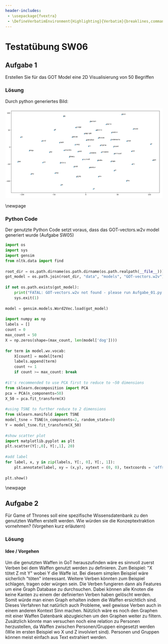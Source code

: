 ```yaml
---
header-includes:
 - \usepackage{fvextra}
 - \DefineVerbatimEnvironment{Highlighting}{Verbatim}{breaklines,commandchars=\\\{\}}
---
```


# Testatübung SW06

## Aufgabe 1
Erstellen Sie für das GOT Model eine 2D Visualisierung von 50 Begriffen

### Lösung

Durch python generiertes Bild:

![alt text](aufgabe_01_solution.png "GoT")


\newpage

### Python Code

Der genutzte Python Code setzt voraus, dass das GOT-vectors.w2v model generiert wurde (Aufgabe SW05)

```python
import os
import sys
import gensim
from nltk.data import find

root_dir = os.path.dirname(os.path.dirname(os.path.realpath(__file__)))
got_model = os.path.join(root_dir, "data", "models", "GOT-vectors.w2v")

if not os.path.exists(got_model):
    print("FATAL: GOT-vectors.w2v not found - please run Aufgabe_01.py from SW05 first to generate the model!")
    sys.exit(1)

model = gensim.models.Word2Vec.load(got_model)

import numpy as np
labels = []
count = 0
max_count = 50
X = np.zeros(shape=(max_count, len(model['dog'])))

for term in model.wv.vocab:
    X[count] = model[term]
    labels.append(term)
    count += 1
    if count >= max_count: break

#it's recommended to use PCA first to reduce to ~50 dimensions
from sklearn.decomposition import PCA
pca = PCA(n_components=50)
X_50 = pca.fit_transform(X)

#using TSNE to further reduce to 2 dimensions
from sklearn.manifold import TSNE
model_tsne = TSNE(n_components=2, random_state=0)
Y = model_tsne.fit_transform(X_50)

#show scatter plot
import matplotlib.pyplot as plt
plt.scatter(Y[:,0], Y[:,1], 20)

#add label
for label, x, y in zip(labels, Y[:, 0], Y[:, 1]):
    plt.annotate(label, xy = (x,y), xytext = (0, 0), textcoords = 'offset points', size = 10)

plt.show()
```

\newpage

## Aufgabe 2
Für Game of Thrones soll eine spezifische Wissensdatenbank zu den genutzten Waffen erstellt werden. Wie würden sie die
Konzeptextraktion vornehmen? (Vorgehen kurz erläutern)

### Lösung

#### Idee / Vorgehen

Um die genutzten Waffen in GoT herauszufinden wäre es sinnvoll zuerst Verben bei dem Waffen genutzt werden zu definieren.
Zum Beispiel: "X tötet Z mit Y" wobei Y die Waffe ist. Bei diesem simplen Beispiel wäre sicherlich "töten" interessant.
Weitere Verben könnten zum Beispiel schlagen, tragen oder würgen sein.
Die Verben fungieren dann als Features um eine Graph Database zu durchsuchen.
Dabei können alle Knoten die keine Kanten zu einem der definierten Verben haben gelöscht werden.
Somit würde man einen Graph erhalten indem die Waffen ersichtlich sind. Dieses Verfahren hat natürlich auch Probleme,
weil gewisse Verben auch in einem anderen Kontext Sinn machen.
Nützlich wäre es noch den Graphen mit einer Waffen Datenbank abzugleichen um den Graphen weiter zu filtern.
Zusätzlich könnte man versuchen noch eine relation zu Personen herzustellen, da Waffen zwischen Personen/Gruppen
eingesetzt werden (Wie im ersten Beispiel wo X und Z involviert sind). Personen und Gruppen können meist einfach aus Text
extrahiert werden.
